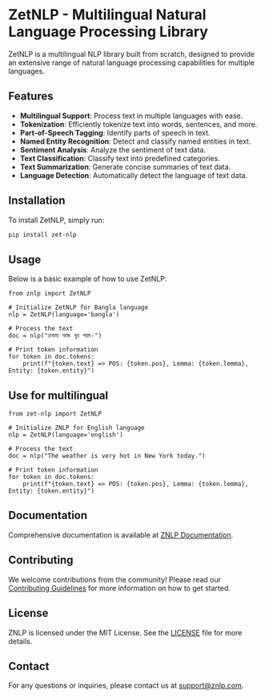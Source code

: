 # ZetNLP - Multilingual Natural Language Processing Library

ZetNLP is a multilingual NLP library built from scratch, designed to provide an extensive range of natural language processing capabilities for multiple languages. 

## Features

- **Multilingual Support**: Process text in multiple languages with ease.
- **Tokenization**: Efficiently tokenize text into words, sentences, and more.
- **Part-of-Speech Tagging**: Identify parts of speech in text.
- **Named Entity Recognition**: Detect and classify named entities in text.
- **Sentiment Analysis**: Analyze the sentiment of text data.
- **Text Classification**: Classify text into predefined categories.
- **Text Summarization**: Generate concise summaries of text data.
- **Language Detection**: Automatically detect the language of text data.

## Installation

To install ZetNLP, simply run:

```bash
pip install zet-nlp
```

## Usage

Below is a basic example of how to use ZetNLP:

```
from znlp import ZetNLP

# Initialize ZetNLP for Bangla language
nlp = ZetNLP(language='bangla')

# Process the text
doc = nlp("ঢাকায় আজ খুব গরম।")

# Print token information
for token in doc.tokens:
    print(f"{token.text} => POS: {token.pos}, Lemma: {token.lemma}, Entity: {token.entity}")

```
## Use for multilingual 
```
from zet-nlp import ZetNLP

# Initialize ZNLP for English language
nlp = ZetNLP(language='english')

# Process the text
doc = nlp("The weather is very hot in New York today.")

# Print token information
for token in doc.tokens:
    print(f"{token.text} => POS: {token.pos}, Lemma: {token.lemma}, Entity: {token.entity}")
```
## Documentation

Comprehensive documentation is available at [ZNLP Documentation](https://znlp-docs.example.com).

## Contributing

We welcome contributions from the community! Please read our [Contributing Guidelines](CONTRIBUTING.md) for more information on how to get started.

## License

ZNLP is licensed under the MIT License. See the [LICENSE](LICENSE) file for more details.

## Contact

For any questions or inquiries, please contact us at [support@znlp.com](mailto:support@znlp.com).
